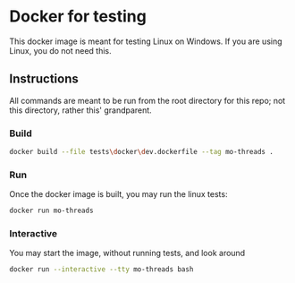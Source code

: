 # Docker for testing

This docker image is meant for testing Linux on Windows. If you are using Linux, you do not need this.

## Instructions

All commands are meant to be run from the root directory for this repo; not this directory, rather this' grandparent.

### Build

```bash
docker build --file tests\docker\dev.dockerfile --tag mo-threads .
```

### Run

Once the docker image is built, you may run the linux tests:

```bash
docker run mo-threads
```

### Interactive

You may start the image, without running tests, and look around

```bash
docker run --interactive --tty mo-threads bash
```
